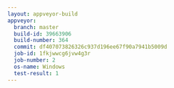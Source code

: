 ```yaml
---
layout: appveyor-build
appveyor:
  branch: master
  build-id: 39663906
  build-number: 364
  commit: df407073826326c937d196ee67f90a7941b5009d
  job-id: 1fkjwwcg6jvw4g3r
  job-number: 2
  os-name: Windows
  test-result: 1
---
```

